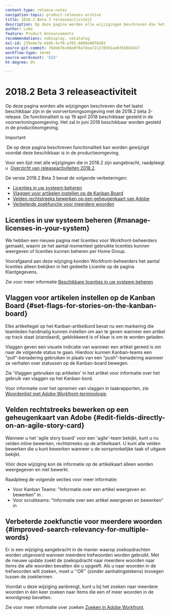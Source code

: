 ```yaml
---
content-type: release-notes
navigation-topic: product-releases-archive
title: 2018.2 Beta 3 releaseactiviteit
description: Op deze pagina worden alle wijzigingen beschreven die het laatst beschikbaar zijn in de voorvertoningsomgeving met de 2018.2 bèta 3-release. De functionaliteit is op 19 april 2018 beschikbaar gesteld in de voorvertoningsomgeving. Het zal in juni 2018 beschikbaar worden gesteld in de productieomgeving.
author: Luke
feature: Product Announcements
recommendations: noDisplay, noCatalog
exl-id: 239a4e7e-e9db-4cf0-a703-8888e00f0d83
source-git-commit: 76deb76c66e8f8a7dea721378591ae035b8d42e7
workflow-type: tm+mt
source-wordcount: '523'
ht-degree: 0%

---
```


# 2018.2 Beta 3 releaseactiviteit

Op deze pagina worden alle wijzigingen beschreven die het laatst beschikbaar zijn in de voorvertoningsomgeving met de 2018.2 bèta 3-release. De functionaliteit is op 19 april 2018 beschikbaar gesteld in de voorvertoningsomgeving. Het zal in juni 2018 beschikbaar worden gesteld in de productieomgeving.

>[!IMPORTANT]
>
> De op deze pagina beschreven functionaliteit kan worden gewijzigd voordat deze beschikbaar is in de productieomgeving.

Voor een lijst met alle wijzigingen die in 2018.2 zijn aangebracht, raadpleegt u  [Overzicht van releaseactiviteiten 2018.2](../../../../product-announcements/product-releases/quarterly-release-archive/2018.2-release-activity/2018.2-release-activity-overview.md).

De versie 2018.2 Beta 3 bevat de volgende verbeteringen:

* [Licenties in uw systeem beheren](#manage-licenses-in-your-system)
* [Vlaggen voor artikelen instellen op de Kanban Board](#set-flags-for-stories-on-the-kanban-board)
* [Velden rechtstreeks bewerken op een geheugenkaart van Adobe](#edit-fields-directly-on-an-agile-story-card)
* [Verbeterde zoekfunctie voor meerdere woorden](#improved-search-relevancy-for-multiple-words)

## Licenties in uw systeem beheren {#manage-licenses-in-your-system}

We hebben een nieuwe pagina met licenties voor Workfront-beheerders gemaakt, waarin ze het aantal momenteel gebruikte licenties kunnen weergeven of licenties kunnen beheren per Home Group. 

Voorafgaand aan deze wijziging konden Workfront-beheerders het aantal licenties alleen bekijken in het gedeelte Licentie op de pagina Klantgegevens.

Zie voor meer informatie [Beschikbare licenties in uw systeem beheren](../../../../administration-and-setup/get-started-wf-administration/manage-available-licenses-in-your-system.md)

## Vlaggen voor artikelen instellen op de Kanban Board {#set-flags-for-stories-on-the-kanban-board}

Elke artikeltegel op het Kanban-artikelbord bevat nu een markering die teamleden handmatig kunnen instellen om aan te geven wanneer een artikel op track staat (standaard), geblokkeerd is of klaar is om te worden geladen.

Vlaggen geven een visuele indicatie van wanneer een artikel gereed is om naar de volgende status te gaan. Hierdoor kunnen Kanban-teams een &quot;pull&quot;-benadering gebruiken in plaats van een &quot;push&quot;-benadering wanneer ze verhalen over statussen op de Kanban-board bewegen.

Zie &#39;Vlaggen gebruiken op artikelen&#39; in het artikel voor informatie over het gebruik van vlaggen op het Kanban-bord.

Voor informatie over het opnemen van vlaggen in taakrapporten, zie [Woordenlijst met Adobe Workfront-terminologie](../../../../workfront-basics/navigate-workfront/workfront-navigation/workfront-terminology-glossary.md).  

## Velden rechtstreeks bewerken op een geheugenkaart van Adobe {#edit-fields-directly-on-an-agile-story-card}

Wanneer u het &#39;agile story board&#39; voor een &#39;agile&#39;-team bekijkt, kunt u nu velden inline bewerken, rechtstreeks op de artikelkaart. U kunt alle velden bewerken die u kunt bewerken wanneer u de oorspronkelijke taak of uitgave bekijkt.

Vóór deze wijziging kon de informatie op de artikelkaart alleen worden weergegeven en niet bewerkt.

Raadpleeg de volgende secties voor meer informatie:

* Voor Kanban Teams: &quot;Informatie over een artikel weergeven en bewerken&quot; in . 
* Voor scrubteams: &quot;Informatie over een artikel weergeven en bewerken&quot; in

## Verbeterde zoekfunctie voor meerdere woorden {#improved-search-relevancy-for-multiple-words}

Er is een wijziging aangebracht in de manier waarop zoekopdrachten worden uitgevoerd wanneer meerdere trefwoorden worden gebruikt. Met de nieuwe update zoekt de zoekopdracht naar meerdere woorden naar items die alle woorden bevatten die u opgeeft. Als u naar woorden in de trefwoorden wilt zoeken, moet u &#39;&#39;OR&#39;&#39; (zonder aanhalingstekens) invoegen tussen de zoektermen. 

Voordat u deze wijziging aanbrengt, kunt u bij het zoeken naar meerdere woorden in één keer zoeken naar items die een of meer woorden in de woordgroep bevatten. 

Zie voor meer informatie over zoeken [Zoeken in Adobe Workfront](../../../../workfront-basics/navigate-workfront/search/search-workfront.md).
